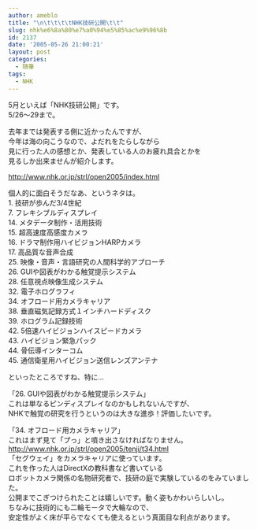 ```yaml
---
author: ameblo
title: "\n\t\t\t\tNHK技研公開\t\t"
slug: nhk%e6%8a%80%e7%a0%94%e5%85%ac%e9%96%8b
id: 2137
date: '2005-05-26 21:00:21'
layout: post
categories:
  - 随筆
tags:
  - NHK
---
```


5月といえば「NHK技研公開」です。  
5/26～29まで。  

去年までは発表する側に近かったんですが、  
今年は海の向こうなので、よだれをたらしながら  
見に行った人の感想とか、発表している人のお疲れ具合とかを  
見るしか出来ませんが紹介します。  

http://www.nhk.or.jp/strl/open2005/index.html  

個人的に面白そうだなあ、というネタは。  
1\. 技研が歩んだ3/4世紀  
7\. フレキシブルディスプレイ  
14\. メタデータ制作・活用技術  
15\. 超高速度高感度カメラ  
16\. ドラマ制作用ハイビジョンHARPカメラ  
17\. 高品質な音声合成  
25\. 映像・音声・言語研究の人間科学的アプローチ  
26\. GUIや図表がわかる触覚提示システム  
28\. 任意視点映像生成システム  
32\. 電子ホログラフィ  
34\. オフロード用カメラキャリア  
38\. 垂直磁気記録方式１インチハードディスク  
39\. ホログラム記録技術  
42\. 5倍速ハイビジョンハイスピードカメラ  
43\. ハイビジョン緊急パック  
44\. 骨伝導インターコム  
45\. 通信衛星用ハイビジョン送信レンズアンテナ  

といったところですね、特に…  

「26\. GUIや図表がわかる触覚提示システム」  
これは単なるピンディスプレイなのかもしれないんですが、  
NHKで触覚の研究を行うというのは大きな進歩！評価したいです。  

「34\. オフロード用カメラキャリア」  
これはまず見て「プっ」と噴き出さなければなりません。  
http://www.nhk.or.jp/strl/open2005/tenji/t34.html  
「セグウェイ」をカメラキャリアに使っています。  
これを作った人はDirectXの教科書など書いている  
ロボットカメラ関係の名物研究者で、技研の庭で実験しているのをみていました。  
公開までこぎつけられたことは嬉しいです。動く姿もかわいらしいし。  
ちなみに技術的にも二輪モータで大輪なので、  
安定性がよく床が平らでなくても使えるという真面目な利点があります。
